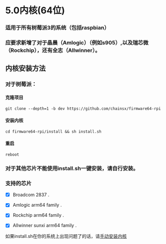 # 5.0内核(64位)
### 适用于所有树莓派3的系统（包括raspbian）
### 应要求新增了对于晶晨（Amlogic）（例如s905）,以及瑞芯微（Rockchip），还有全志（Allwinner）。

## 内核安装方法

### 对于树莓派：

#### 克隆项目
`git clone --depth=1 -b dev https://github.com/chainsx/firmware64-rpi`
#### 安装内核
`cd firmware64-rpi/install && sh install.sh`
#### 重启
`reboot`

### 对于其他芯片不能使用install.sh一键安装，请自行安装。

### 支持的芯片

- [X] Broadcom 2837 .

- [X] Amlogic arm64 family .

- [X] Rockchip arm64 family .

- [X] Allwinner sunxi arm64 family .

如果install.sh在你的系统上出现问题了的话，请[手动安装内核](https://github.com/chainsx/firmware64-rpi/wiki/手动安装内核)
